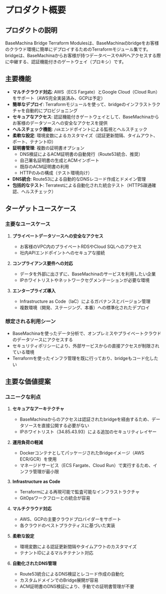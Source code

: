 # プロダクト概要

## プロダクトの説明

BaseMachina Bridge Terraform Modulesは、BaseMachinaのbridgeをお客様のクラウド環境に簡単にデプロイするためのTerraformモジュール集です。bridgeは、BaseMachinaからお客様が持つデータベースやAPIへアクセスする際に中継する、認証機能付きのゲートウェイ（プロキシ）です。

## 主要機能

- **マルチクラウド対応**: AWS（ECS Fargate）とGoogle Cloud（Cloud Run）をサポート（AWS完全実装済み、GCPは予定）
- **簡単なデプロイ**: Terraformモジュールを使って、bridgeのインフラストラクチャを自動的にプロビジョニング
- **セキュアなアクセス**: 認証機能付きゲートウェイとして、BaseMachinaからお客様のデータソースへの安全なアクセスを提供
- **ヘルスチェック機能**: `/ok`エンドポイントによる監視とヘルスチェック
- **柔軟な設定**: 環境変数によるカスタマイズ（認証更新間隔、タイムアウト、ポート、テナントID）
- **証明書管理**: 複数の証明書オプション
  - DNS検証によるACM証明書の自動発行（Route53統合、推奨）
  - 自己署名証明書の生成とACMインポート
  - 既存のACM証明書の利用
  - HTTPのみの構成（テスト環境向け）
- **DNS統合**: Route53による自動的なDNSレコード作成とドメイン管理
- **包括的なテスト**: Terratestによる自動化された統合テスト（HTTPS疎通確認、ヘルスチェック）

## ターゲットユースケース

### 主要なユースケース

1. **プライベートデータソースへの安全なアクセス**
   - お客様のVPC内のプライベートRDSやCloud SQLへのアクセス
   - 社内APIエンドポイントへのセキュアな接続

2. **コンプライアンス要件への対応**
   - データを外部に出さずに、BaseMachinaのサービスを利用したい企業
   - IPホワイトリストやネットワークセグメンテーションが必要な環境

3. **エンタープライズ導入**
   - Infrastructure as Code（IaC）によるガバナンスとバージョン管理
   - 複数環境（開発、ステージング、本番）への標準化されたデプロイ

### 想定される利用シーン

- BaseMachinaを使ったデータ分析で、オンプレミスやプライベートクラウドのデータソースにアクセスする
- セキュリティポリシーにより、外部サービスからの直接アクセスが制限されている環境
- Terraformを使ったインフラ管理を既に行っており、bridgeもコード化したい

## 主要な価値提案

### ユニークな利点

1. **セキュアなアーキテクチャ**
   - BaseMachinaからのアクセスは認証されたbridgeを経由するため、データソースを直接公開する必要がない
   - IPホワイトリスト（34.85.43.93）による追加のセキュリティレイヤー

2. **運用負荷の軽減**
   - DockerコンテナとしてパッケージされたBridgeイメージ（AWS ECR/GCR）を使用
   - マネージドサービス（ECS Fargate、Cloud Run）で実行するため、インフラ管理が最小限

3. **Infrastructure as Code**
   - Terraformによる再現可能で監査可能なインフラストラクチャ
   - GitOpsワークフローとの統合が容易

4. **マルチクラウド対応**
   - AWS、GCPの主要クラウドプロバイダーをサポート
   - 各クラウドのベストプラクティスに基づいた実装

5. **柔軟な設定**
   - 環境変数による認証更新間隔やタイムアウトのカスタマイズ
   - テナントIDによるマルチテナント対応

6. **自動化されたDNS管理**
   - Route53統合によるDNS検証とレコード作成の自動化
   - カスタムドメインでのBridge展開が容易
   - ACM証明書のDNS検証により、手動での証明書管理が不要
